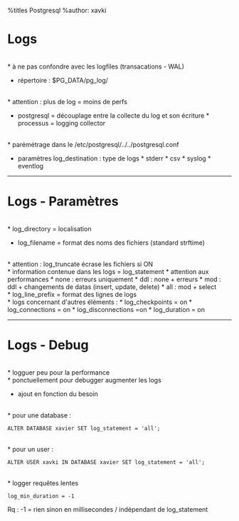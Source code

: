 %titles Postgresql
%author: xavki


# Logs


<br>
* à ne pas confondre avec les logfiles (transacations - WAL)

* répertoire : $PG_DATA/pg_log/

<br>
* attention : plus de log =  moins de perfs

* postgresql = découplage entre la collecte du log et son écriture
			* processus = logging collector

<br>
* parémétrage dans le /etc/postgresql/../../postgresql.conf

* paramètres log_destination : type de logs
			* stderr
			* csv
			* syslog
			* eventlog

-------------------------------------------------------------------------

# Logs - Paramètres


<br>
* log_directory = localisation

* log_filename = format des noms des fichiers (standard strftime)

<br>
* attention : log_truncate écrase les fichiers si ON

<br>
* information contenue dans les logs = log_statement
			* attention aux performances
			* none : erreurs uniquement
			* ddl : none + erreurs
			* mod : ddl + changements de datas (insert, update, delete)
			* all : mod + select
<br>
* log_line_prefix = format des lignes de logs

<br>
* logs concernant d'autres éléments :
			* log_checkpoints = on
			* log_connections = on
			* log_disconnections =on
			* log_duration = on

--------------------------------------------------------------------------

# Logs - Debug


<br>
* logguer peu pour la performance

<br>
* ponctuellement pour debugger augmenter les logs

* ajout en fonction du besoin

<br>
* pour une database :

```
ALTER DATABASE xavier SET log_statement = 'all';
```

<br>
* pour un user :

```
ALTER USER xavki IN DATABASE xavier SET log_statement = 'all';
```

<br>
* logger requêtes lentes

```
log_min_duration = -1
```

Rq : -1 = rien sinon en millisecondes / indépendant de log_statement

